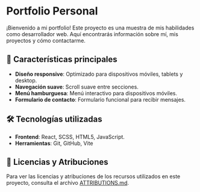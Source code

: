 # Portfolio Personal

¡Bienvenido a mi portfolio! Este proyecto es una muestra de mis habilidades como desarrollador web. Aquí encontrarás información sobre mí, mis proyectos y cómo contactarme.

## 🚀 Características principales

- **Diseño responsive**: Optimizado para dispositivos móviles, tablets y desktop.
- **Navegación suave**: Scroll suave entre secciones.
- **Menú hamburguesa**: Menú interactivo para dispositivos móviles.
- **Formulario de contacto**: Formulario funcional para recibir mensajes.

## 🛠️ Tecnologías utilizadas

- **Frontend**: React, SCSS, HTML5, JavaScript.
- **Herramientas**: Git, GitHub, Vite 

## 📄 Licencias y Atribuciones

Para ver las licencias y atribuciones de los recursos utilizados en este proyecto, consulta el archivo [ATTRIBUTIONS.md](ATTRIBUTIONS.md).
